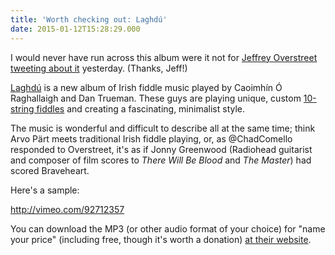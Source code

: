 ```yaml
---
title: 'Worth checking out: Laghdú'
date: 2015-01-12T15:28:29.000
---
```


I would never have run across this album were it not for [Jeffrey Overstreet tweeting about it](https://twitter.com/Overstweet/status/554156576886358016) yesterday. (Thanks, Jeff!)

[Laghdú](http://store.irishmusic.net/album/laghd) is a new album of Irish fiddle music played by Caoimhín Ó Raghallaigh and Dan Trueman. These guys are playing unique, custom [10-string fiddles](http://www.fiolinmaker.no/en/instrumenter/5pluss5.php) and creating a fascinating, minimalist style.

The music is wonderful and difficult to describe all at the same time; think Arvo Pärt meets traditional Irish fiddle playing, or, as @ChadComello responded to Overstreet, it's as if Jonny Greenwood (Radiohead guitarist and composer of film scores to _There Will Be Blood_ and _The Master_) had scored Braveheart.

Here's a sample:

http://vimeo.com/92712357

You can download the MP3 (or other audio format of your choice) for "name your price" (including free, though it's worth a donation) [at their website](http://store.irishmusic.net/album/laghd).
